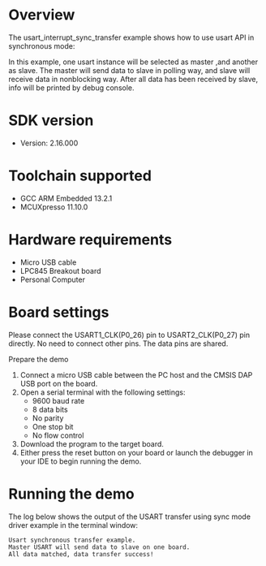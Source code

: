 Overview
========
The usart_interrupt_sync_transfer example shows how to use usart API in synchronous mode:

In this example, one usart instance will be selected as master ,and another as slave. The master 
will send data to slave in polling way, and slave will receive data in nonblocking way.
After all data has been received by slave, info will be printed by debug console.

SDK version
===========
- Version: 2.16.000

Toolchain supported
===================
- GCC ARM Embedded  13.2.1
- MCUXpresso  11.10.0

Hardware requirements
=====================
- Micro USB cable
- LPC845 Breakout board
- Personal Computer

Board settings
==============
Please connect the USART1_CLK(P0_26) pin to USART2_CLK(P0_27) pin directly.
No need to connect other pins. The data pins are shared.

Prepare the demo
1.  Connect a micro USB cable between the PC host and the CMSIS DAP USB port on the board.
2.  Open a serial terminal with the following settings:
    - 9600 baud rate
    - 8 data bits
    - No parity
    - One stop bit
    - No flow control
3.  Download the program to the target board.
4.  Either press the reset button on your board or launch the debugger in your IDE to begin running the demo.

Running the demo
================
The log below shows the output of the USART transfer using sync mode driver example in the terminal window:
~~~~~~~~~~~~~~~~~~~~~~~~~~~~~~~~~~~
Usart synchronous transfer example.
Master USART will send data to slave on one board.
All data matched, data transfer success!

~~~~~~~~~~~~~~~~~~~~~~~~~~~~~~~~~~~
